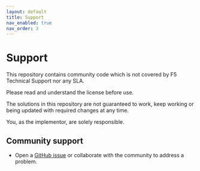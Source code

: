 ```yaml
---
layout: default
title: Support
nav_enabled: true
nav_order: 3
---
```


# Support

This repository contains community code which is not covered by F5 Technical Support nor any SLA.

Please read and understand the license before use.

The solutions in this repository are not guaranteed to work, keep working or being updated with required changes at any time.

You, as the implementor, are solely responsible.

## Community support

- Open a [GitHub issue](https://github.com/f5devcentral/f5-ps-ansible/issues) or collaborate with the community to address a problem.

